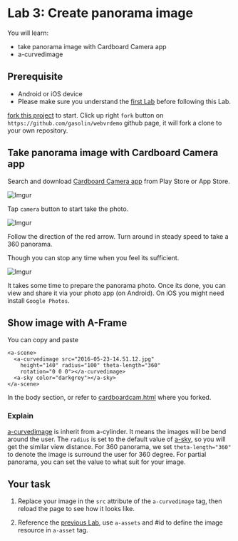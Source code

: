 # Lab 3: Create panorama image

You will learn:
* take panorama image with Cardboard Camera app
* a-curvedimage

## Prerequisite

* Android or iOS device
* Please make sure you understand the [first Lab](LabBase.md) before following this Lab.

[fork this project](https://github.com/gasolin/webvrdemo) to start. Click up right `fork` button on `https://github.com/gasolin/webvrdemo` github page, it will fork a clone to your own repository.

## Take panorama image with Cardboard Camera app

Search and download [Cardboard Camera app](https://play.google.com/store/apps/details?id=com.google.vr.cyclops) from Play Store or App Store.

![Imgur](http://i.imgur.com/8zSj5qYl.png)

Tap `camera` button to start take the photo.

![Imgur](http://i.imgur.com/qHO5T6Fl.png)

Follow the direction of the red arrow. Turn around in steady speed to take a 360 panorama.

Though you can stop any time when you feel its sufficient.

![Imgur](http://i.imgur.com/QbU8YGZl.png)

It takes some time to prepare the panorama photo. Once its done, you can view and share it via your photo app (on Android). On iOS you might need install `Google Photos`.

## Show image with A-Frame

You can copy and paste

```
<a-scene>
  <a-curvedimage src="2016-05-23-14.51.12.jpg"
    height="140" radius="100" theta-length="360"
    rotation="0 0 0"></a-curvedimage>
  <a-sky color="darkgrey"></a-sky>
</a-scene>
```

In the body section, or refer to [cardboardcam.html](https://github.com/gasolin/webvrdemo/blob/gh-pages/cardboardcam.html) where you forked.

### Explain

[a-curvedimage](https://aframe.io/docs/primitives/a-curvedimage.html) is inherit from a-cylinder. It means the images will be bend around the user.
The `radius` is set to the default value of [a-sky](https://aframe.io/docs/primitives/a-sky.html#Attributes), so you will get the similar view distance. For 360 panorama, we set `theta-length="360"` to denote the image is surround the user for 360 degree. For partial panorama, you can set the value to what suit for your image.

## Your task

1. Replace your image in the `src` attribute of the `a-curvedimage` tag, then reload the page to see how it looks like.

2. Reference the [previous Lab](Lab360Image.md), use `a-assets` and #id to define the image resource in `a-asset` tag.
